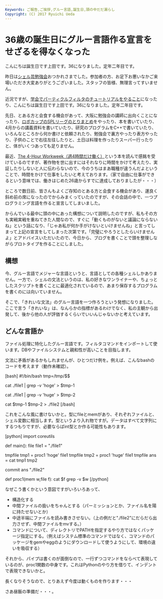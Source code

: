 ```yaml
---
Keywords: ご報告,ご挨拶,グルー言語,誕生日,頭の中だだ漏らし
Copyright: (C) 2017 Ryuichi Ueda
---
```


# 36歳の誕生日にグルー言語作る宣言をせざるを得なくなった
<!--:ja-->こんにちは誕生日です上田です。36になりました。定年二年目です。

昨日は<a href="http://blog.ueda.asia/?p=1955" title="【本番資料】第9回寒中シェル芸勉強会" target="_blank">シェル芸勉強会</a>おつかれさまでした。参加者の方、お足下お悪いなかご来場いただき大変ありがとうございました。スタッフの皆様、無理言ってすいません。

近況ですが、<a href="http://www.sci14.org/specials.html" target="_blank">学会でパーティクルフィルタのチュートリアルをやること</a>になったり、<!--:--><!--:en-->こんにちは誕生日です上田です。36になりました。定年二年目です。

先日、とある方と会食する機会があって、<!--:--><!--more--><!--:ja-->大阪に勉強会の講師に出向くことになったり、<a href="http://www.robocup.or.jp/2014JP_OPEN_1/" target="_blank">ロボカップのSPLリーグのとりまとめ</a>をやったり、本を書いていたり、4月からの講義資料を書いていたり、研究のプログラムをC++で書いていたり、いろんなところから何か書けと依頼されたり、勉強会で裏方やったり表方やったり、子供のことで右往左往したりと、土日は料理を作ったりスーパー行ったりと、体がいくつあっても足りません。

最近、<a href="http://www.fourhourworkweek.com/" target="_blank">The 4-Hour Workweek（週4時間だけ働く）</a>という本を読んで感銘を受けているのですが、著作物を世に出すにはそれなりに時間をかけて考えたり、実証したりしないと人に伝わらないので、今のうちはまあ職種が違うんだよということで、時間をかけて仕事をしたいと考えております。（家で自由に仕事ができるという意味では、働きはじめた26歳からすでに達成しておりましたが・・・）

ところで数日前、皆さんもよくご存知のとある方と会食する機会があり、運良く斜め前の席になったのでからみまくっていたのですが、その会話の中で、一つプログラミング言語を作ると宣言してしまいました。

からんでいる最中に頭の中にあった構想について説明したのですが、私もその方も実戦実戦を重ねてきた人間なので、すぐに「動くものがないと議論にならないね」という話になり、「じゃあ私が何か手がけないといけませんね」と言ってしまって上記の宣言をしてしまった次第です。「完璧にやろうとしたらいけませんよ」とアドバイスいただいたので、今日から、ブログを書くことで頭を整理しながらプロトタイプを作ることにしました。

<h2>構想</h2>

今、グルー言語でメジャーな言語というと、言語としての各種シェルしかありません。一方で、シェルの文法というのは、私の好きなワンライナーや、ちょっとしたスクリプトを書くことに最適化されているので、あまり保存するプログラムを書くのには向いていません。

そこで、「きれいな文法」のグルー言語を一つ作ろうという発想になりました。ここで言う「きれいな」は、なんらかの指標があるわけでなく、私の主観から出発して、後から他の人が評価するくらいでいいんじゃないかと考えています。

<h2>どんな言語か</h2>

ファイル処理に特化したグルー言語です。フィルタコマンドをインポートして使います。DBやファイルシステムと親和性が高いことを目指します。

文法に矛盾があるかもしれませんが、ひとつだけ例を。例えば、こんなbashのコードを考えます（動作未確認）。

[bash]
#!/bin/bash
tmp=/tmp/$$

cat ./file1 |
grep -v 'hoge' &gt; $tmp-1

cat ./file1 |
grep -v 'huge' &gt; $tmp-2

cat $tmp-1 $tmp-2 &gt; ./file2
[/bash]

これをこんな風に書けないかと。型にfileとmemがあり、それぞれファイルと、シェル変数に相当します。型というより入れ物ですが。データはすべて文字列にするつもりですが、必要ならばint型とか作る可能性もあります。

[python]
import coreutils

def main():
 file file1 = &quot;./file1&quot;

 tmpfile tmp1 = proc1 'hoge' file1
 tmpfile tmp2 = proc1 'huge' file1
 tmpfile ans = cat tmp1 tmp2

 commit ans &quot;./file2&quot;
 
def proc1(mem w,file f):
 cat $f
 grep -v $w
[/python]

なぜこう書くかという意図ですがいろいろあって、

<ul>
	<li>構造化する</li>
	<li>中間ファイルの扱いをちゃんとする（パーミッションとか、ファイル名を陽に持たせないとか）</li>
 <li>中途半端にファイルを読み書きさせない。（上の例だと"./file2"にだらだら出力させず、中間ファイルをmvする。）</li>
	<li>コマンドについて、ディレクトリでPATHを指定するやり方ではなくパッケージ指定にする。（例えばシステム標準のコマンドではなく、コマンドのパッケージをgemやeggのようにダウンロードして使うようにして、環境の違いを吸収する）</li>
</ul>

それから、パイプは書くのが面倒なので、一行ずつコマンドをならべて表現しているのが、proc1関数の中身です。これはPythonのやり方を借りて、インデントで表現できないかと。

長くなりそうなので、とりあえず今度は動くものを作ります・・・


さあ昼飯の準備だ・・・。
<!--:-->
